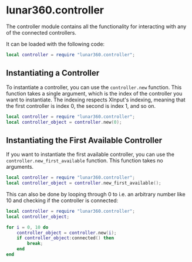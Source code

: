 # lunar360.controller

The controller module contains all the functionality for interacting with any of the connected controllers.

It can be loaded with the following code:

```lua
local controller = require "lunar360.controller";
```

## Instantiating a Controller

To instantiate a controller, you can use the `controller.new` function. This function takes a single argument, which is the index of the controller you want to instantiate. The indexing respects XInput's indexing, meaning that the first controller is index 0, the second is index 1, and so on.

```lua
local controller = require "lunar360.controller";
local controller_object = controller.new(0);
```

## Instantiating the First Available Controller

If you want to instantiate the first available controller, you can use the `controller.new_first_available` function. This function takes no arguments.

```lua
local controller = require "lunar360.controller";
local controller_object = controller.new_first_available();
```

This can also be done by looping through 0 to i.e. an arbitrary number like 10 and checking if the controller is connected:

```lua
local controller = require "lunar360.controller";
local controller_object;

for i = 0, 10 do
    controller_object = controller.new(i);
    if controller_object:connected() then
        break;
    end
end
```